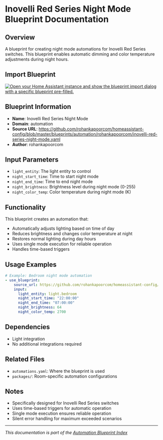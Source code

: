 # Inovelli Red Series Night Mode Blueprint Documentation

## Overview
A blueprint for creating night mode automations for Inovelli Red Series switches. This blueprint enables automatic dimming and color temperature adjustments during night hours.

## Import Blueprint

[![Open your Home Assistant instance and show the blueprint import dialog with a specific blueprint pre-filled.](https://my.home-assistant.io/badges/blueprint_import.svg)](https://my.home-assistant.io/redirect/blueprint_import/?blueprint_url=https%3A//github.com/rohankapoorcom/homeassistant-config/blob/master/blueprints/automation/rohankapoorcom/inovelli-red-series-night-mode.yaml)

## Blueprint Information
- **Name**: Inovelli Red Series Night Mode
- **Domain**: automation
- **Source URL**: https://github.com/rohankapoorcom/homeassistant-config/blob/master/blueprints/automation/rohankapoorcom/inovelli-red-series-night-mode.yaml
- **Author**: rohankapoorcom

## Input Parameters
- `light_entity`: The light entity to control
- `night_start_time`: Time to start night mode
- `night_end_time`: Time to end night mode
- `night_brightness`: Brightness level during night mode (0-255)
- `night_color_temp`: Color temperature during night mode (K)

## Functionality
This blueprint creates an automation that:
- Automatically adjusts lighting based on time of day
- Reduces brightness and changes color temperature at night
- Restores normal lighting during day hours
- Uses single mode execution for reliable operation
- Handles time-based triggers

## Usage Examples
```yaml
# Example: Bedroom night mode automation
- use_blueprint:
    source_url: https://github.com/rohankapoorcom/homeassistant-config/blob/master/blueprints/automation/rohankapoorcom/inovelli-red-series-night-mode.yaml
    input:
      light_entity: light.bedroom
      night_start_time: "22:00:00"
      night_end_time: "07:00:00"
      night_brightness: 64
      night_color_temp: 2700
```

## Dependencies
- Light integration
- No additional integrations required

## Related Files
- `automations.yaml`: Where the blueprint is used
- `packages/`: Room-specific automation configurations

## Notes
- Specifically designed for Inovelli Red Series switches
- Uses time-based triggers for automatic operation
- Single mode execution ensures reliable operation
- Silent error handling for maximum exceeded scenarios

---
*This documentation is part of the [Automation Blueprint Index](README.md)*
